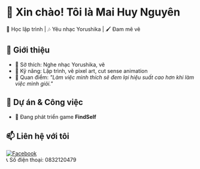 # 👋 Xin chào! Tôi là Mai Huy Nguyên  

🎨 Học lập trình | 🎶 Yêu nhạc Yorushika | 🖌️ Đam mê vẽ  

## 📌 Giới thiệu  
- 🔹 Sở thích: Nghe nhạc Yorushika, vẽ  
- 🔹 Kỹ năng: Lập trình, vẽ pixel art, cut sense animation  
- 🔹 Quan điểm: *"Làm việc mình thích sẽ đem lại hiệu suất cao hơn khi làm việc mình giỏi."*  

## 🌟 Dự án & Công việc  
- 🚀 Đang phát triển game **FindSelf**  

## 📫 Liên hệ với tôi  
[![Facebook](https://img.shields.io/badge/Facebook-%231877F2.svg?style=for-the-badge&logo=facebook&logoColor=white)](https://www.facebook.com/sakuro.frenga)  
📞 Số điện thoại: 0832120479  
